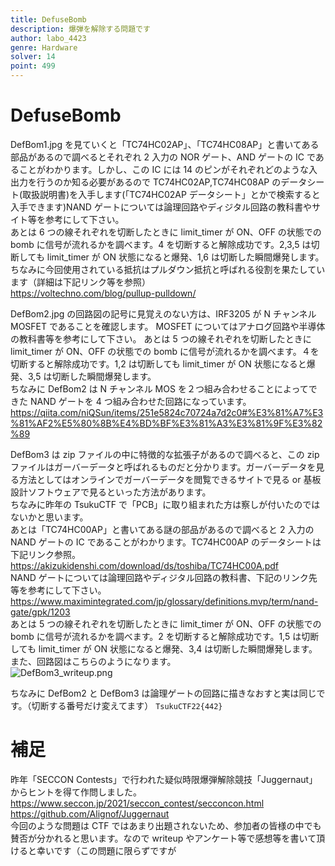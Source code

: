 ```yaml
---
title: DefuseBomb
description: 爆弾を解除する問題です
author: labo_4423
genre: Hardware
solver: 14
point: 499
---
```


# DefuseBomb

DefBom1.jpg を見ていくと「TC74HC02AP」、「TC74HC08AP」と書いてある部品があるので調べるとそれぞれ 2 入力の NOR ゲート、AND ゲートの IC であることがわかります。しかし、この IC には 14 のピンがそれぞれどのような入出力を行うのか知る必要があるので TC74HC02AP,TC74HC08AP のデータシート(取扱説明書)を入手します(「TC74HC02AP データシート」とかで検索すると入手できます)NAND ゲートについては論理回路やディジタル回路の教科書やサイト等を参考にして下さい。  
あとは 6 つの線それぞれを切断したときに limit_timer が ON、OFF の状態での bomb に信号が流れるかを調べます。4 を切断すると解除成功です。2,3,5 は切断しても limit_timer が ON 状態になると爆発、1,6 は切断した瞬間爆発します。  
ちなみに今回使用されている抵抗はプルダウン抵抗と呼ばれる役割を果たしています（詳細は下記リンク等を参照）  
https://voltechno.com/blog/pullup-pulldown/

DefBom2.jpg の回路図の記号に見覚えのない方は、IRF3205 が N チャンネル MOSFET であることを確認します。
MOSFET についてはアナログ回路や半導体の教科書等を参考にして下さい。
あとは 5 つの線それぞれを切断したときに limit_timer が ON、OFF の状態での bomb に信号が流れるかを調べます。４を切断すると解除成功です。1,2 は切断しても limit_timer が ON 状態になると爆発、3,5 は切断した瞬間爆発します。  
ちなみに DefBom2 は N チャンネル MOS を２つ組み合わせることによってできた NAND ゲートを 4 つ組み合わせた回路になっています。  
https://qiita.com/niQSun/items/251e5824c70724a7d2c0#%E3%81%A7%E3%81%AF2%E5%80%8B%E4%BD%BF%E3%81%A3%E3%81%9F%E3%82%89

DefBom3 は zip ファイルの中に特徴的な拡張子があるので調べると、この zip ファイルはガーバーデータと呼ばれるものだと分かります。ガーバーデータを見る方法としてはオンラインでガーバーデータを閲覧できるサイトで見る or 基板設計ソフトウェアで見るといった方法があります。  
ちなみに昨年の TsukuCTF で「PCB」に取り組まれた方は察しが付いたのではないかと思います。  
あとは「TC74HC00AP」と書いてある謎の部品があるので調べると 2 入力の NAND ゲートの IC であることがわかります。TC74HC00AP のデータシートは下記リンク参照。  
https://akizukidenshi.com/download/ds/toshiba/TC74HC00A.pdf  
NAND ゲートについては論理回路やディジタル回路の教科書、下記のリンク先等を参考にして下さい。  
https://www.maximintegrated.com/jp/glossary/definitions.mvp/term/nand-gate/gpk/1203  
あとは 5 つの線それぞれを切断したときに limit_timer が ON、OFF の状態での bomb に信号が流れるかを調べます。2 を切断すると解除成功です。1,5 は切断しても limit_timer が ON 状態になると爆発、3,4 は切断した瞬間爆発します。また、回路図はこちらのようになります。  
![DefBom3_writeup.png](./DefBom3_writeup.png)

ちなみに DefBom2 と DefBom3 は論理ゲートの回路に描きなおすと実は同じです。（切断する番号だけ変えてます）
`TsukuCTF22{442}`

# 補足

昨年「SECCON Contests」で行われた疑似時限爆弾解除競技「Juggernaut」からヒントを得て作問しました。  
https://www.seccon.jp/2021/seccon_contest/secconcon.html  
https://github.com/Alignof/Juggernaut  
今回のような問題は CTF ではあまり出題されないため、参加者の皆様の中でも賛否が分かれると思います。なので writeup やアンケート等で感想等を書いて頂けると幸いです（この問題に限らずですが
